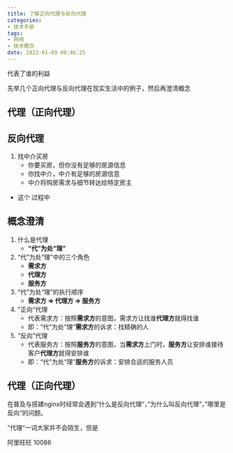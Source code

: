 ```yaml
---
title: 了解正向代理与反向代理
categories:
- 技术手册
tags:
- 网络
- 技术概念
date: 2022-01-09 00:46:25
---
```


代表了谁的利益

先举几个正向代理与反向代理在现实生活中的例子，然后再澄清概念

## 代理（正向代理）

## 反向代理

1. 找中介买房
   - 你要买房，但你没有足够的房源信息
   - 你找中介，中介有足够的房源信息
   - 中介将购房需求与细节转达给特定房主
* 这个 过程中

## 概念澄清

1. 什么是代理
    - **“代”为处“理”**
2. “代”为处“理”中的三个角色
    - **需求方**
    - **代理方**
    - **服务方**
3. “代”为处“理”的执行顺序
    - **需求方 => 代理方 => 服务方**
4. ”正向“代理
    - 代表需求方：按照**需求方**的意图，需求方让找谁**代理方**就得找谁
    - 即：“代”为处“理”**需求方**的诉求：找精确的人
5. “反向”代理
    - 代表服务方：按照**服务方**的意图，当**需求方**上门时，**服务方**让安排谁接待客户**代理方**就得安排谁
    - 即：“代”为处“理”**服务方**的诉求：安排合适的服务人员
## 代理（正向代理）





在普及与搭建nginx时经常会遇到”什么是反向代理“，”为什么叫反向代理”，”哪里是反向“的问题。


”代理“一词大家并不会陌生，但是

阿里旺旺
10086